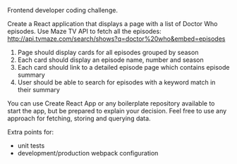 Frontend developer coding challenge.

Create a React application that displays a page with a list of Doctor Who episodes.
Use Maze TV API to fetch all the episodes:
http://api.tvmaze.com/search/shows?q=doctor%20who&embed=episodes

1. Page should display cards for all episodes grouped by season
2. Each card should display an episode name, number and season
3. Each card should link to a detailed episode page which contains episode summary 
4. User should be able to search for episodes with a keyword match in their summary

You can use Create React App or any boilerplate repository available to start the app, but be prepared to explain your decision. Feel free to use any approach for fetching, storing and querying data.

Extra points for:
- unit tests
- development/production webpack configuration


